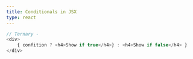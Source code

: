 ```yaml
---
title: Conditionals in JSX
type: react
---
```


```javascript
// Ternary -
<div>
    { confition ? <h4>Show if true</h4>} : <h4>Show if false</h4> }
</div>


```
